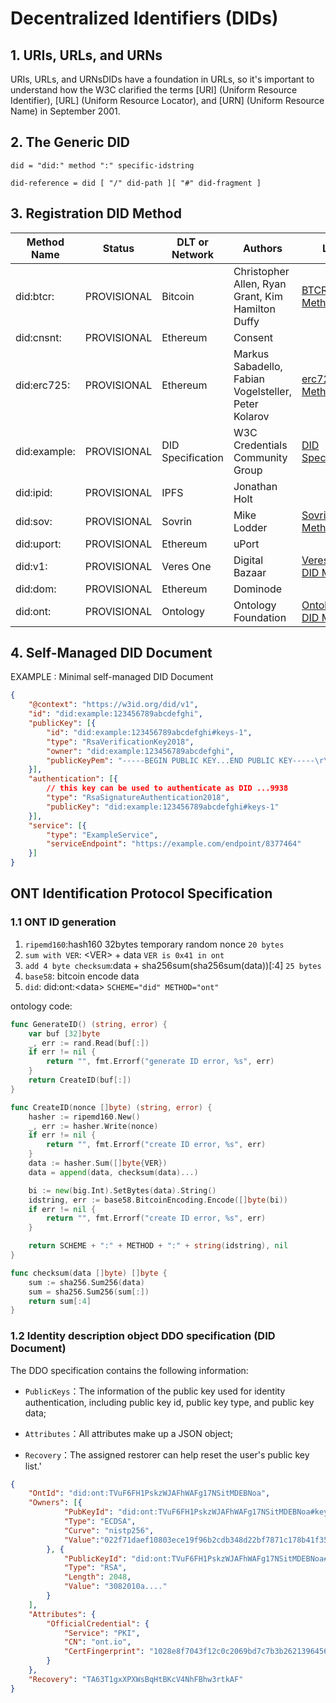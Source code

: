 # Decentralized Identifiers (DIDs)

## 1. URIs, URLs, and URNs

URIs, URLs, and URNsDIDs have a foundation in URLs, so it's important to understand how the W3C clarified the terms [URI] (Uniform Resource Identifier), [URL] (Uniform Resource Locator), and [URN] (Uniform Resource Name) in September 2001.

## 2. The Generic DID

```code
did = "did:" method ":" specific-idstring
```

``` code
did-reference = did [ "/" did-path ][ "#" did-fragment ]
```

## 3. Registration DID Method

| Method Name  | Status      | DLT or Network    | Authors                                              | Link                                                         |
| ------------ | ----------- | ----------------- | ---------------------------------------------------- | ------------------------------------------------------------ |
| did:btcr:    | PROVISIONAL | Bitcoin           | Christopher Allen, Ryan Grant, Kim Hamilton Duffy    | [BTCR DID Method](https://w3c-ccg.github.io/didm-btcr)       |
| did:cnsnt:   | PROVISIONAL | Ethereum          | Consent                                              |                                                              |
| did:erc725:  | PROVISIONAL | Ethereum          | Markus Sabadello, Fabian Vogelsteller, Peter Kolarov | [erc725 DID Method](https://github.com/WebOfTrustInfo/rebooting-the-web-of-trust-spring2018/blob/master/topics-and-advance-readings/DID-Method-erc725.md) |
| did:example: | PROVISIONAL | DID Specification | W3C Credentials Community Group                      | [DID Specification](https://w3c-ccg.github.io/did-spec/)     |
| did:ipid:    | PROVISIONAL | IPFS              | Jonathan Holt                                        |                                                              |
| did:sov:     | PROVISIONAL | Sovrin            | Mike Lodder                                          | [Sovrin DID Method](https://github.com/sovrin-foundation/sovrin/blob/master/spec/did-method-spec-template.html) |
| did:uport:   | PROVISIONAL | Ethereum          | uPort                                                |                                                              |
| did:v1:      | PROVISIONAL | Veres One         | Digital Bazaar                                       | [Veres One DID Method](https://w3c-ccg.github.io/didm-veres-one/) |
| did:dom:     | PROVISIONAL | Ethereum          | Dominode                                             |                                                              |
| did:ont:     | PROVISIONAL | Ontology          | Ontology Foundation                                  | [Ontology DID Method](https://github.com/ontio/ontology-DID/blob/master/docs/en/DID-ONT-method.md) |

## 4. Self-Managed DID Document

EXAMPLE : Minimal self-managed DID Document

``` json
{
    "@context": "https://w3id.org/did/v1",
    "id": "did:example:123456789abcdefghi",
    "publicKey": [{
        "id": "did:example:123456789abcdefghi#keys-1",
        "type": "RsaVerificationKey2018",
        "owner": "did:example:123456789abcdefghi",
        "publicKeyPem": "-----BEGIN PUBLIC KEY...END PUBLIC KEY-----\r\n"
    }],
    "authentication": [{
        // this key can be used to authenticate as DID ...9938
        "type": "RsaSignatureAuthentication2018",
        "publicKey": "did:example:123456789abcdefghi#keys-1"
    }],
    "service": [{
        "type": "ExampleService",
        "serviceEndpoint": "https://example.com/endpoint/8377464"
    }]
}
```

## ONT Identification Protocol Specification

### 1.1 ONT ID generation

1. `ripemd160`:hash160 32bytes temporary random nonce `20 bytes`
2. `sum with VER`: \<VER\> + data `VER is 0x41 in ont`
3. `add 4 byte checksum`:data + sha256sum(sha256sum(data))[:4] `25 bytes`
4. `base58`: bitcoin encode data
5. `did`: did:ont:\<data\> `SCHEME="did" METHOD="ont"`

ontology code:

``` go
func GenerateID() (string, error) {
    var buf [32]byte
    _, err := rand.Read(buf[:])
    if err != nil {
        return "", fmt.Errorf("generate ID error, %s", err)
    }
    return CreateID(buf[:])
}

func CreateID(nonce []byte) (string, error) {
    hasher := ripemd160.New()
    _, err := hasher.Write(nonce)
    if err != nil {
        return "", fmt.Errorf("create ID error, %s", err)
    }
    data := hasher.Sum([]byte{VER})
    data = append(data, checksum(data)...)

    bi := new(big.Int).SetBytes(data).String()
    idstring, err := base58.BitcoinEncoding.Encode([]byte(bi))
    if err != nil {
        return "", fmt.Errorf("create ID error, %s", err)
    }

    return SCHEME + ":" + METHOD + ":" + string(idstring), nil
}

func checksum(data []byte) []byte {
    sum := sha256.Sum256(data)
    sum = sha256.Sum256(sum[:])
    return sum[:4]
}
```

### 1.2 Identity description object DDO specification (DID Document)

The DDO specification contains the following information:

- `PublicKeys`：The information of the public key used for identity authentication, including public key id, public key type, and public key data;

- `Attributes`：All attributes make up a JSON object;

- `Recovery`：The assigned restorer can help reset the user's public key list.'

``` json
{
    "OntId": "did:ont:TVuF6FH1PskzWJAFhWAFg17NSitMDEBNoa",
    "Owners": [{
            "PubKeyId": "did:ont:TVuF6FH1PskzWJAFhWAFg17NSitMDEBNoa#keys-1",
            "Type": "ECDSA",
            "Curve": "nistp256",
            "Value":"022f71daef10803ece19f96b2cdb348d22bf7871c178b41f35a4f3772a8359b7d2"
        }, {
            "PublicKeyId": "did:ont:TVuF6FH1PskzWJAFhWAFg17NSitMDEBNoa#keys-2",
            "Type": "RSA",
            "Length": 2048,
            "Value": "3082010a...."
        }
    ],
    "Attributes": {
        "OfficialCredential": {
            "Service": "PKI",
            "CN": "ont.io",
            "CertFingerprint": "1028e8f7043f12c0c2069bd7c7b3b26213964566"
        }
    },
    "Recovery": "TA63T1gxXPXWsBqHtBKcV4NhFBhw3rtkAF"
}
```
